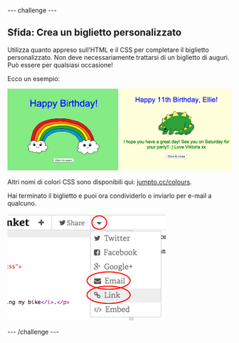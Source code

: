 --- challenge ---
## Sfida: Crea un biglietto personalizzato
Utilizza quanto appreso sull’HTML e il CSS per completare il biglietto personalizzato. Non deve necessariamente trattarsi di un biglietto di auguri. Può essere per qualsiasi occasione!

Ecco un esempio:

![screenshot](images/birthday-final.png)

Altri nomi di colori CSS sono disponibili qui: <a href="http://jumpto.cc/colours" target="_blank">jumpto.cc/colours</a>.

Hai terminato il biglietto e puoi ora condividerlo o inviarlo per e-mail a qualcuno.

![screenshot](images/birthday-share.png)

--- /challenge ---
